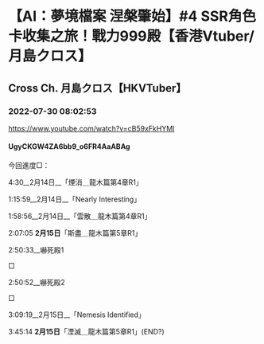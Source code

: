 # 【AI：夢境檔案 涅槃肇始】#4 SSR角色卡收集之旅！戰力999殿【香港Vtuber/月島クロス】

## Cross Ch. 月島クロス【HKVTuber】

### 2022-07-30 08:02:53

https://www.youtube.com/watch?v=cB59xFkHYMI

#### UgyCKGW4ZA6bb9_o6FR4AaABAg

今回進度□：



4:30__2月14日__「煙消＿龍木篇第4章R1」





1:15:59__2月14日__「Nearly Interesting」





1:58:56__2月14日__「雲散＿龍木篇第4章R1」



2:07:05 __2月15日__「斯盡＿龍木篇第5章R1」

2:50:33__嚇死殿1

□

2:50:52__嚇死殿2

□

3:09:19__2月15日__「Nemesis Identified」

3:45:14 __2月15日__「湮滅＿龍木篇第5章R1」(END?)

